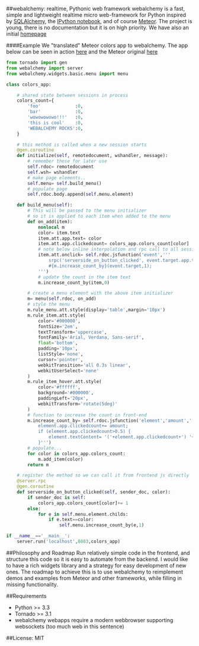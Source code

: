 ##webalchemy: realtime, Pythonic web framework
webalchemy is a fast, simple and lightweight realtime micro web-framework for Python inspired by [SQLAlchemy](http://www.sqlalchemy.org/), the [IPython notebook](http://ipython.org/), and of course [Meteor](http://www.meteor.com/). The project is young, there is no documentation but it is on high priority. We have also an initial [homepage](http://skariel.org/webalchemy/)

####Example
We "translated" Meteor colors app to webalchemy. The app below can be seen in action [here](https://vimeo.com/73073766) and the Meteor original [here](http://www.meteor.com/screencast)
```python
from tornado import gen
from webalchemy import server
from webalchemy.widgets.basic.menu import menu

class colors_app:    

    # shared state between sessions in process
    colors_count={
        'foo'             :0,
        'bar'             :0,
        'wowowowowo!!!'   :0,
        'this is cool'    :0,
        'WEBALCHEMY ROCKS':0,
    }

    # this method is called when a new session starts
    @gen.coroutine
    def initialize(self, remotedocument, wshandler, message):
        # remember these for later use
        self.rdoc= remotedocument
        self.wsh= wshandler
        # make page elements..
        self.menu= self.build_menu()
        # populate page
        self.rdoc.body.append(self.menu.element)

    def build_menu(self):
        # This will be passed to the menu initializer
        # so it is applied to each item when added to the menu
        def on_add(item):
            nonlocal m
            color= item.text
            item.att.app.text= color
            item.att.app.clickedcount= colors_app.colors_count[color]
            # note below inline interpolation and rpc call to all sessions
            item.att.onclick= self.rdoc.jsfunction('event','''
                srpc('serverside_on_button_clicked', event.target.app.text);
                #{m.increase_count_by}(event.target,1);
            ''')
            # update the count in the item text
            m.increase_count_by(item,0)

        # create a menu element with the above item initializer
        m= menu(self.rdoc, on_add)
        # style the menu
        m.rule_menu.att.style(display='table',margin='10px')
        m.rule_item.att.style(
            color='#000000',
            fontSize='2em',
            textTransform='uppercase',
            fontFamily='Arial, Verdana, Sans-serif',
            float='bottom',
            padding='10px',
            listStyle='none',
            cursor='pointer',
            webkitTransition='all 0.3s linear',
            webkitUserSelect='none'
        )
        m.rule_item_hover.att.style(
            color='#ffffff',
            background='#000000',
            paddingLeft='20px',
            webkitTransform='rotate(5deg)'
        )
        # function to increase the count in front-end
        m.increase_count_by= self.rdoc.jsfunction('element','amount','''
            element.app.clickedcount+= amount;
            if (element.app.clickedcount>0.5) {
                element.textContent= '('+element.app.clickedcount+') '+element.app.text;
            }''')
        # populate...
        for color in colors_app.colors_count:
            m.add_item(color)
        return m

    # register the method so we can call it from frontend js directly
    @server.rpc
    @gen.coroutine
    def serverside_on_button_clicked(self, sender_doc, color):
        if sender_doc is self:        
            colors_app.colors_count[color]+= 1
        else:
            for e in self.menu.element.childs:
                if e.text==color:
                    self.menu.increase_count_by(e,1)

if __name__=='__main__':
    server.run('localhost',8083,colors_app)
```
##Philosophy and Roadmap
Run relatively simple code in the frontend, and structure this code so it is easy to automate from the backend. I would like to have a rich widgets library and a strategy for easy development of new ones. The roadmap to achieve this is to use webalchemy to reimplement demos and examples from Meteor and other frameworks, while filling in missing functionality.

##Requirements
* Python >= 3.3
* Tornado >= 3.1
* webalchemy webapps require a modern webbrowser supporting websockets (too much web in this sentence)

##License: MIT
